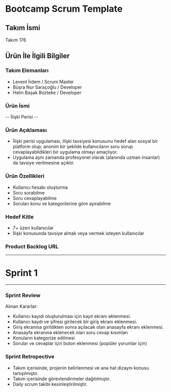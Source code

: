 # Bootcamp Scrum Template

## Takım İsmi

Takım 176

## Ürün İle İlgili Bilgiler

### Takım Elemanları 

 - Levent İrdem / Scrum Master
 - Büşra Nur Saraçoğlu / Developer
 - Helin Başak Bozteke / Developer

### Ürün İsmi 

-- İlişki Perisi --

### Ürün Açıklaması

- İlişki perisi uygulaması, ilişki tavsiyesi konusunu hedef alan sosyal bir platform olup; anonim bir şekilde kullanıcıların soru sorup cevaplayabildikleri bir uygulama olmayı amaçlıyor. 
- Uygulama aynı zamanda profesyonel olarak (alanında uzman insanlar) da tavsiye verilmesine açıktır.

 
### Ürün Özellikleri

- Kullanıcı hesabı oluşturma
- Soru sorabilme
- Soru cevaplayabilme
- Soruları konu ve kategorilerine göre ayırabilme


### Hedef Kitle

- 7+ üzeri kullanıcılar
- İlişki konusunda tavsiye almak veya vermek isteyen kullanıcılar


### Product Backlog URL
---------------------


# Sprint 1
----------------------------------------------------------------------------------------------------------------------------------------


### Sprint Review

  Alınan Kararlar:
  
- Kullanıcı kayıdı oluşturulması için kayıt ekranı eklenmesi.
- Kullanıcı kaydı ve şifresi girilecek bir giriş ekranı eklenmesi.
- Giriş ekranına girildikten sonra açılacak olan anasayfa ekranı eklenmesi.
- Anasayfa ekranına eklenecek olan soru cevap kısımları
- Konuların kategorize edilmesi
- Sorular ve cevaplar için buton eklenmesi (popüler yorumlar için)


### Sprint Retropective

- Takım içerisinde, projenin belirlenmesi ve ana hat dizaynı konusu tartışılmıştır.
- Takım içerisinde görevlendirmeler dağıtılmıştır.
- Daily scrum takibi kesinleştirilmiştir.

